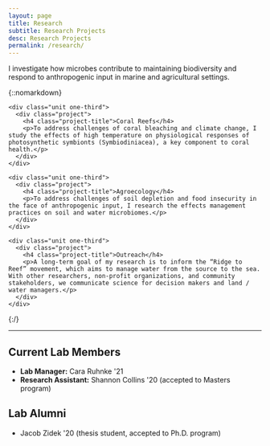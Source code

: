 ```yaml
---
layout: page
title: Research
subtitle: Research Projects
desc: Research Projects
permalink: /research/
---
```


<div class="pretty-links">

<div class="lead lead-about">I investigate how microbes contribute to maintaining biodiversity and respond to anthropogenic input in marine and agricultural settings.
</div>

{::nomarkdown}

<div class="projects">
  <div class="grid no-gutters">

    <div class="unit one-third">
      <div class="project">
        <h4 class="project-title">Coral Reefs</h4>
        <p>To address challenges of coral bleaching and climate change, I study the effects of high temperature on physiological responses of photosynthetic symbionts (Symbiodiniacea), a key component to coral health.</p>
      </div>
    </div>

    <div class="unit one-third">
      <div class="project">
        <h4 class="project-title">Agroecology</h4>
        <p>To address challenges of soil depletion and food insecurity in the face of anthropogenic input, I research the effects management practices on soil and water microbiomes.</p>
      </div>
    </div>

    <div class="unit one-third">
      <div class="project">
        <h4 class="project-title">Outreach</h4>
        <p>A long-term goal of my research is to inform the “Ridge to Reef” movement, which aims to manage water from the source to the sea. With other researchers, non-profit organizations, and community stakeholders, we communicate science for decision makers and land / water managers.</p>
      </div>
    </div>
  </div><!-- grid -->
</div>

{:/}

---

## Current Lab Members

- **Lab Manager:** Cara Ruhnke '21
- **Research Assistant:** Shannon Collins '20 (accepted to Masters program)

## Lab Alumni

- Jacob Zidek '20 (thesis student, accepted to Ph.D. program)

</div>

